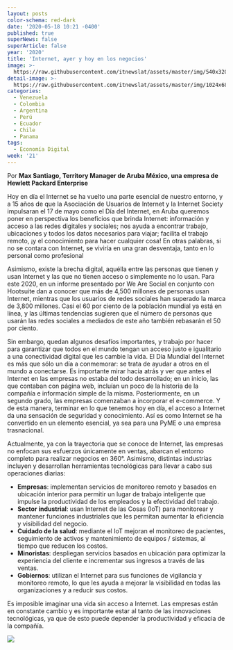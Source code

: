```yaml
---
layout: posts
color-schema: red-dark
date: '2020-05-18 10:21 -0400'
published: true
superNews: false
superArticle: false
year: '2020'
title: 'Internet, ayer y hoy en los negocios'
image: >-
  https://raw.githubusercontent.com/itnewslat/assets/master/img/540x320/Acceso-inalambrico-p.jpg
detail-image: >-
  https://raw.githubusercontent.com/itnewslat/assets/master/img/1024x680/Acceso-inalambrico-g.jpg
categories:
  - Venezuela
  - Colombia
  - Argentina
  - Perú
  - Ecuador
  - Chile
  - Panama
tags:
  - Economía Digital
week: '21'
---
```

Por **Max Santiago, Territory Manager de Aruba México, una empresa de Hewlett Packard Enterprise**

Hoy en día el Internet se ha vuelto una parte esencial de nuestro entorno, y a 15 años de que la Asociación de Usuarios de Internet y la Internet Society impulsaran el 17 de mayo como el Día del Internet, en Aruba queremos poner en perspectiva los beneficios que brinda Internet: información y acceso a las redes digitales y sociales; nos ayuda a encontrar trabajo, ubicaciones y todos los datos necesarios para viajar; facilita el trabajo remoto, ¡y el conocimiento para hacer cualquier cosa! En otras palabras, si no se contara con Internet, se viviría en una gran desventaja, tanto en lo personal como profesional

Asimismo, existe la brecha digital, aquélla entre las personas que tienen y usan Internet y las que no tienen acceso o simplemente no lo usan. Para este 2020, en un informe presentado por We Are Social en conjunto con Hootsuite  dan a conocer que más de 4,500 millones de personas usan Internet, mientras que los usuarios de redes sociales han superado la marca de 3,800 millones. Casi el 60 por ciento de la población mundial ya está en línea, y las últimas tendencias sugieren que el número de personas que usarán las redes sociales a mediados de este año también rebasarán el 50 por ciento.

Sin embargo, quedan algunos desafíos importantes, y trabajo por hacer para garantizar que todos en el mundo tengan un acceso justo e igualitario a una conectividad digital que les cambie la vida. El Día Mundial del Internet es más que sólo un día a conmemorar: se trata de ayudar a otros en el mundo a conectarse. 
Es importante mirar hacia atrás y ver que antes el Internet en las empresas no estaba del todo desarrollado; en un inicio, las que contaban con página web, incluían un poco de la historia de la compañía e información simple de la misma. Posteriormente, en un segundo grado, las empresas comenzaban a incorporar el e-commerce. Y de esta manera, terminar en lo que tenemos hoy en día, el acceso a Internet da una sensación de seguridad y conocimiento. Así es como Internet se ha convertido en un elemento esencial, ya sea para una PyME o una empresa trasnacional. 

Actualmente, ya con la trayectoria que se conoce de Internet, las empresas no enfocan sus esfuerzos únicamente en ventas, abarcan el entorno completo para realizar negocios en 360°. Asimismo, distintas industrias incluyen y desarrollan herramientas tecnológicas para llevar a cabo sus operaciones diarias: 

- **Empresas**: implementan servicios de monitoreo remoto y basados en ubicación interior para permitir un lugar de trabajo inteligente que impulse la productividad de los empleados y la efectividad del trabajo.
- **Sector industrial**: usan Internet de las Cosas (IoT) para monitorear y mantener funciones industriales que les permitan aumentar la eficiencia y visibilidad del negocio.
- **Cuidado de la salud**: mediante el IoT mejoran el monitoreo de pacientes, seguimiento de activos y mantenimiento de equipos / sistemas, al tiempo que reducen los costos.
- **Minoristas**: despliegan servicios basados en ubicación para optimizar la experiencia del cliente e incrementar sus ingresos a través de las ventas.
- **Gobiernos**: utilizan el Internet para sus funciones de vigilancia y monitoreo remoto, lo que les ayuda a mejorar la visibilidad en todas las organizaciones y a reducir sus costos.

Es imposible imaginar una vida sin acceso a Internet. Las empresas están en constante cambio y es importante estar al tanto de las innovaciones tecnológicas, ya que de esto puede depender la productividad y eficacia de la compañía. 

<img src="https://tracker.metricool.com/c3po.jpg?hash=56f88a41e39ab42c063cc51676587a04"/>